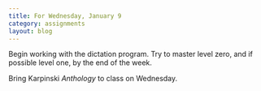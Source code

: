 ```yaml
---
title: For Wednesday, January 9
category: assignments
layout: blog
---
```


Begin working with the dictation program. Try to master level zero, and if possible level one, by the end of the week.

Bring Karpinski *Anthology* to class on Wednesday.
